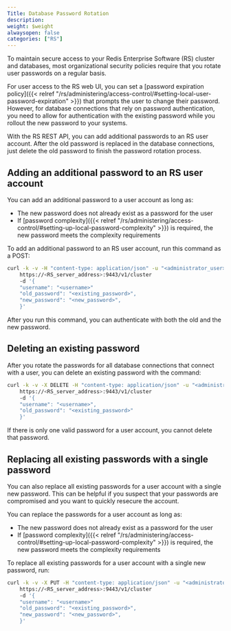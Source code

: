 ```yaml
---
Title: Database Password Rotation
description:
weight: $weight
alwaysopen: false
categories: ["RS"]
---
```

To maintain secure access to your Redis Enterprise Software (RS) cluster and databases,
most organizational security policies require that you rotate user passwords on a regular basis.

For user access to the RS web UI,
you can set a [password expiration policy]({{< relref "/rs/administering/access-control/#setting-local-user-password-expiration" >}}) that prompts the user to change their password.
However, for database connections that rely on password authentication,
you need to allow for authentication with the existing password while you rollout the new password to your systems.

With the RS REST API, you can add additional passwords to an RS user account.
After the old password is replaced in the database connections,
just delete the old password to finish the password rotation process.

## Adding an additional password to an RS user account

You can add an additional password to a user account as long as:

- The new password does not already exist as a password for the user
- If [password complexity]({{< relref "/rs/administering/access-control/#setting-up-local-password-complexity" >}}) is required, the new password meets the complexity requirements

To add an additional password to an RS user account, run this command as a POST:

```sh
curl -k -v -H "content-type: application/json" -u "<administrator_user>:<password>"
    https://<RS_server_address>:9443/v1/cluster
    -d '{
    "username": "<username>"
    "old_password": "<existing_password>",
    "new_password": "<new_password>",
    }'
```

After you run this command, you can authenticate with both the old and the new password.

## Deleting an existing password

After you rotate the passwords for all database connections that connect with a user, you can delete an existing password with the command:

```sh
curl -k -v -X DELETE -H "content-type: application/json" -u "<administrator_user>:<password>"
    https://<RS_server_address>:9443/v1/cluster
    -d '{
    "username": "<username>",
    "old_password": "<existing_password>"
    }'
```

If there is only one valid password for a user account, you cannot delete that password.

## Replacing all existing passwords with a single password

You can also replace all existing passwords for a user account with a single new password.
This can be helpful if you suspect that your passwords are compromised and you want to quickly resecure the account.

You can replace the passwords for a user account as long as:

- The new password does not already exist as a password for the user
- If [password complexity]({{< relref "/rs/administering/access-control/#setting-up-local-password-complexity" >}}) is required, the new password meets the complexity requirements

To replace all existing passwords for a user account with a single new password, run:

```sh
curl -k -v -X PUT -H "content-type: application/json" -u "<administrator_user>:<password>"
    https://<RS_server_address>:9443/v1/cluster
    -d '{
    "username": "<username>"
    "old_password": "<existing_password>",
    "new_password": "<new_password>",
    }'
```
